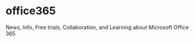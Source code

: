 office365
=========

News, Info, Free trials, Collaboration, and Learning about Microsoft Office 365